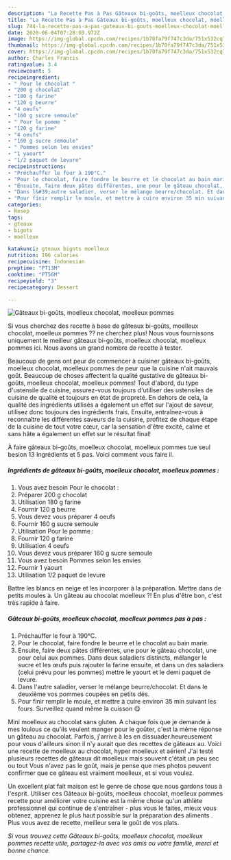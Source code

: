 ```yaml
---
description: "La Recette Pas à Pas Gâteaux bi-goûts, moelleux chocolat, moelleux pommes"
title: "La Recette Pas à Pas Gâteaux bi-goûts, moelleux chocolat, moelleux pommes"
slug: 744-la-recette-pas-a-pas-gateaux-bi-gouts-moelleux-chocolat-moelleux-pommes
date: 2020-06-04T07:28:03.972Z
image: https://img-global.cpcdn.com/recipes/1b70fa79f747c3da/751x532cq70/gateaux-bi-gouts-moelleux-chocolat-moelleux-pommes-photo-principale-de-la-recette.jpg
thumbnail: https://img-global.cpcdn.com/recipes/1b70fa79f747c3da/751x532cq70/gateaux-bi-gouts-moelleux-chocolat-moelleux-pommes-photo-principale-de-la-recette.jpg
cover: https://img-global.cpcdn.com/recipes/1b70fa79f747c3da/751x532cq70/gateaux-bi-gouts-moelleux-chocolat-moelleux-pommes-photo-principale-de-la-recette.jpg
author: Charles Francis
ratingvalue: 3.4
reviewcount: 5
recipeingredient:
- " Pour le chocolat "
- "200 g chocolat"
- "180 g farine"
- "120 g beurre"
- "4 oeufs"
- "160 g sucre semoule"
- " Pour le pomme "
- "120 g farine"
- "4 oeufs"
- "160 g sucre semoule"
- " Pommes selon les envies"
- "1 yaourt"
- "1/2 paquet de levure"
recipeinstructions:
- "Préchauffer le four à 190°C."
- "Pour le chocolat, faire fondre le beurre et le chocolat au bain marie."
- "Ensuite, faire deux pâtes différentes, une pour le gâteau chocolat, une pour celui aux pommes. Dans deux saladiers distincts, mélanger le sucre et les œufs puis rajouter la farine ensuite, et dans un des saladiers (celui prévu pour les pommes) mettre le yaourt et le demi paquet de levure."
- "Dans l&#39;autre saladier, verser le mélange beurre/chocolat. Et dans le deuxième vos pommes coupées en petits dés."
- "Pour finir remplir le moule, et mettre à cuire environ 35 min suivant les fours. Surveillez quand même la cuisson 😋"
categories:
- Resep
tags:
- gteaux
- bigots
- moelleux

katakunci: gteaux bigots moelleux 
nutrition: 196 calories
recipecuisine: Indonesian
preptime: "PT13M"
cooktime: "PT56M"
recipeyield: "3"
recipecategory: Dessert

---
```



![Gâteaux bi-goûts, moelleux chocolat, moelleux pommes](https://img-global.cpcdn.com/recipes/1b70fa79f747c3da/751x532cq70/gateaux-bi-gouts-moelleux-chocolat-moelleux-pommes-photo-principale-de-la-recette.jpg)

Si vous cherchez des recette à base de gâteaux bi-goûts, moelleux chocolat, moelleux pommes ?? ne cherchez plus! Nous vous fournissons uniquement le meilleur gâteaux bi-goûts, moelleux chocolat, moelleux pommes ici. Nous avons un grand nombre de recette à tester.

Beaucoup de gens ont peur de commencer à cuisiner gâteaux bi-goûts, moelleux chocolat, moelleux pommes de peur que la cuisine n'ait mauvais goût. Beaucoup de choses affectent la qualité gustative de gâteaux bi-goûts, moelleux chocolat, moelleux pommes! Tout d'abord, du type d'ustensile de cuisine, assurez-vous toujours d'utiliser des ustensiles de cuisine de qualité et toujours en état de propreté. En dehors de cela, la qualité des ingrédients utilisés a également un effet sur l'ajout de saveur, utilisez donc toujours des ingrédients frais. Ensuite, entraînez-vous à reconnaître les différentes saveurs de la cuisine, profitez de chaque étape de la cuisine de tout votre cœur, car la sensation d'être excité, calme et sans hâte a également un effet sur le résultat final!

<!--inarticleads1-->

À faire gâteaux bi-goûts, moelleux chocolat, moelleux pommes tue seul besion 13 Ingrédients et 5 pas. Voici comment vous faire il.

##### Ingrédients de gâteaux bi-goûts, moelleux chocolat, moelleux pommes :

1. Vous avez besoin  Pour le chocolat :
1. Préparer 200 g chocolat
1. Utilisation 180 g farine
1. Fournir 120 g beurre
1. Vous devez vous préparer 4 oeufs
1. Fournir 160 g sucre semoule
1. Utilisation  Pour le pomme :
1. Fournir 120 g farine
1. Utilisation 4 oeufs
1. Vous devez vous préparer 160 g sucre semoule
1. Vous avez besoin  Pommes selon les envies
1. Fournir 1 yaourt
1. Utilisation 1/2 paquet de levure


Battre les blancs en neige et les incorporer à la préparation. Mettre dans de petits moules à. Un gâteau au chocolat moelleux ?! En plus d&#39;être bon, c&#39;est très rapide à faire. 

<!--inarticleads2-->

##### Gâteaux bi-goûts, moelleux chocolat, moelleux pommes pas à pas :

1. Préchauffer le four à 190°C.
1. Pour le chocolat, faire fondre le beurre et le chocolat au bain marie.
1. Ensuite, faire deux pâtes différentes, une pour le gâteau chocolat, une pour celui aux pommes. Dans deux saladiers distincts, mélanger le sucre et les œufs puis rajouter la farine ensuite, et dans un des saladiers (celui prévu pour les pommes) mettre le yaourt et le demi paquet de levure.
1. Dans l&#39;autre saladier, verser le mélange beurre/chocolat. Et dans le deuxième vos pommes coupées en petits dés.
1. Pour finir remplir le moule, et mettre à cuire environ 35 min suivant les fours. Surveillez quand même la cuisson 😋


Mini moelleux au chocolat sans gluten. A chaque fois que je demande à mes loulous ce qu&#39;ils veulent manger pour le goûter, c&#39;est la même réponse un gâteau au chocolat. Parfois, j&#39;arrive à les en dissuader.heureusement pour vous d&#39;ailleurs sinon il n&#39;y aurait que des recettes de gâteaux au. Voici une recette de moelleux au chocolat, hyper moelleux et aérien! J&#39;ai testé plusieurs recettes de gâteaux dit moelleux mais souvent c&#39;était un peu sec ou tout Vous n&#39;avez pas le goût, mais je pense que mes photos peuvent confirmer que ce gâteau est vraiment moelleux, et si vous voulez. 

<!--inarticleads1-->

<p>
Un excellent plat fait maison est le genre de chose que nous gardons tous à l'esprit. Utiliser ces Gâteaux bi-goûts, moelleux chocolat, moelleux pommes recette pour améliorer votre cuisine est la même chose qu'un athlète professionnel qui continue de s'entraîner - plus vous le faites, mieux vous obtenez, apprenez le plus haut possible sur la préparation des aliments . Plus vous avez de recette, meilleur sera le goût de vos plats.
</p>

<p>
<i>Si vous trouvez cette Gâteaux bi-goûts, moelleux chocolat, moelleux pommes recette utile, partagez-la avec vos amis ou votre famille, merci et bonne chance.</i>
</p>
